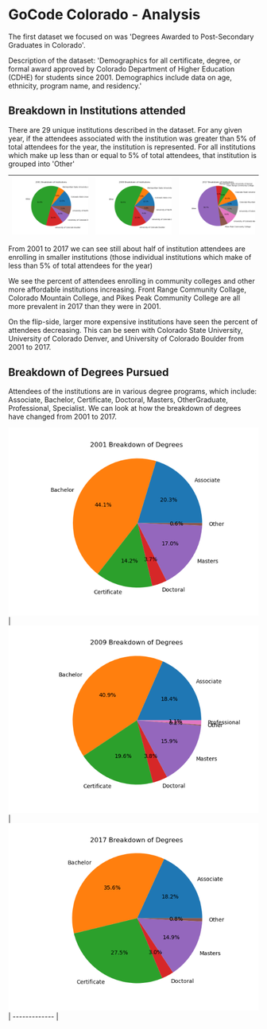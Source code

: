# GoCode Colorado - Analysis

The first dataset we focused on was 'Degrees Awarded to Post-Secondary Graduates in Colorado'.

Description of the dataset: 'Demographics for all certificate, degree, or formal award approved by Colorado Department of Higher Education (CDHE) for students since 2001. Demographics include data on age, ethnicity, program name, and residency.'

## Breakdown in Institutions attended

There are 29 unique institutions described in the dataset. For any given year, if the attendees associated with the institution was greater than 5% of total attendees for the year, the institution is represented. For all institutions which make up less than or equal to 5% of total attendees, that institution is grouped into 'Other'

![2001](images/institution_piecharts/2001.png)  | ![2009](images/institution_piecharts/2009.png)  | ![2017](images/institution_piecharts/2017.png)
------------- | -------------  | -------------

From 2001 to 2017 we can see still about half of institution attendees are enrolling in smaller institutions (those individual institutions which make of less than 5% of total attendees for the year)

We see the percent of attendees enrolling in community colleges and other more affordable institutions increasing. Front Range Community Collage, Colorado Mountain College, and Pikes Peak Community College are all more prevalent in 2017 than they were in 2001.

On the flip-side, larger more expensive institutions have seen the percent of attendees decreasing. This can be seen with Colorado State University, University of Colorado Denver, and University of Colorado Boulder from 2001 to 2017.

## Breakdown of Degrees Pursued

Attendees of the institutions are in various degree programs, which include: Associate, Bachelor, Certificate, Doctoral, Masters, OtherGraduate, Professional, Specialist. We can look at how the breakdown of degrees have changed from 2001 to 2017.

![2001](images/degree_piecharts/2001.png)  | ![2009](images/degree_piecharts/2009.png) |![2017](images/degree_piecharts/2017.png)|
------------- |
